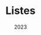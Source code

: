 ---
title: Listes
weight: 5
date: 2023
layout: multiple_sections
showcase: ./resources/showcase.webp
tags:
    - python
score: 30
description: "Plonge dans le monde magique des listes en Python, c'est un peu comme créer une playlist personnalisée avec des super-pouvoirs de programmation ! 🌟"
---